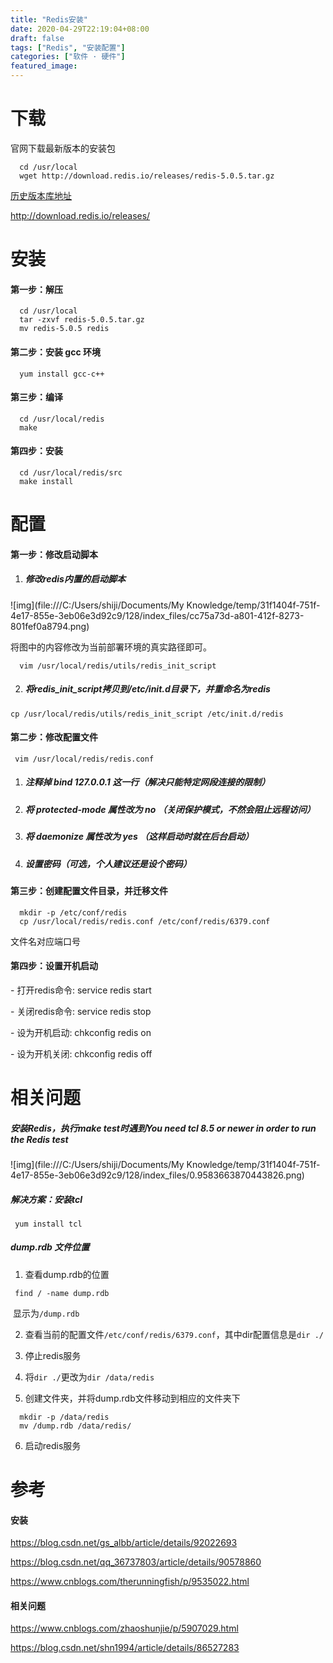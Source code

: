 ```yaml
---
title: "Redis安装"
date: 2020-04-29T22:19:04+08:00
draft: false
tags: ["Redis", "安装配置"]
categories: ["软件 · 硬件"]
featured_image: 
---
```


# 下载

官网下载最新版本的安装包

```language-bash
  cd /usr/local
  wget http://download.redis.io/releases/redis-5.0.5.tar.gz
```

[历史版本库地址](http://download.redis.io/releases/)

<http://download.redis.io/releases/>



# 安装

#### **第一步**：解压

```language-bash
  cd /usr/local
  tar -zxvf redis-5.0.5.tar.gz
  mv redis-5.0.5 redis
```

#### **第二步**：安装 gcc 环境 

```language-bash
  yum install gcc-c++
```

#### **第三步**：编译

```language-bash
  cd /usr/local/redis
  make
```

#### **第四步**：安装

```language-bash
  cd /usr/local/redis/src
  make install
```



# 配置

#### **第一步**：修改启动脚本

1. ##### 修改redis内置的启动脚本

  ![img](file:///C:/Users/shiji/Documents/My Knowledge/temp/31f1404f-751f-4e17-855e-3eb06e3d92c9/128/index_files/cc75a73d-a801-412f-8273-801fef0a8794.png)

  将图中的内容修改为当前部署环境的真实路径即可。

```language-bash
  vim /usr/local/redis/utils/redis_init_script
```


2. ##### 将redis_init_script拷贝到/etc/init.d目录下，并重命名为redis

  ```language-bash
  cp /usr/local/redis/utils/redis_init_script /etc/init.d/redis
  ```

#### **第二步**：修改配置文件

```language-bash
 vim /usr/local/redis/redis.conf
```

1. ##### 注释掉 bind 127.0.0.1 这一行（解决只能特定网段连接的限制）

2. ##### 将 protected-mode 属性改为 no （关闭保护模式，不然会阻止远程访问）

3. ##### 将 daemonize 属性改为 yes （这样启动时就在后台启动）

4. ##### 设置密码（可选，个人建议还是设个密码）

#### **第三步**：创建配置文件目录，并迁移文件

```language-bash
  mkdir -p /etc/conf/redis
  cp /usr/local/redis/redis.conf /etc/conf/redis/6379.conf
```
文件名对应端口号

#### **第四步**：设置开机启动

\- 打开redis命令: service redis start

\- 关闭redis命令: service redis stop

\- 设为开机启动: chkconfig redis on

\- 设为开机关闭: chkconfig redis off



# 相关问题

##### **安装Redis，执行make test时遇到You need tcl 8.5 or newer in order to run the Redis test**

![img](file:///C:/Users/shiji/Documents/My Knowledge/temp/31f1404f-751f-4e17-855e-3eb06e3d92c9/128/index_files/0.9583663870443826.png)

##### **解决方案**：安装tcl

```language-bash
 yum install tcl
```



##### **dump.rdb 文件位置**

1. 查看dump.rdb的位置

```language-bash
 find / -name dump.rdb
```

​		显示为`/dump.rdb`

2. 查看当前的配置文件`/etc/conf/redis/6379.conf`，其中dir配置信息是`dir ./`

3. 停止redis服务

4. 将`dir ./`更改为`dir /data/redis`

5. 创建文件夹，并将dump.rdb文件移动到相应的文件夹下

```language-bash
  mkdir -p /data/redis
  mv /dump.rdb /data/redis/
```

6. 启动redis服务



# 参考

#### **安装**

<https://blog.csdn.net/gs_albb/article/details/92022693>

<https://blog.csdn.net/qq_36737803/article/details/90578860>

<https://www.cnblogs.com/therunningfish/p/9535022.html>

  

#### **相关问题**

<https://www.cnblogs.com/zhaoshunjie/p/5907029.html>

<https://blog.csdn.net/shn1994/article/details/86527283>